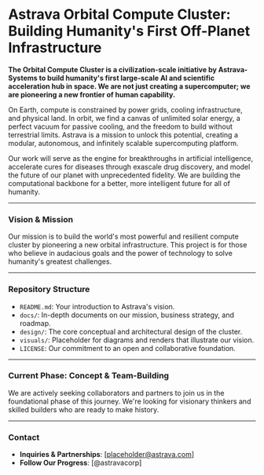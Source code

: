 # Astrava Orbital Compute Cluster: Building Humanity's First Off-Planet Infrastructure

**The Orbital Compute Cluster is a civilization-scale initiative by Astrava-Systems to build humanity's first large-scale AI and scientific acceleration hub in space. We are not just creating a supercomputer; we are pioneering a new frontier of human capability.**

On Earth, compute is constrained by power grids, cooling infrastructure, and physical land. In orbit, we find a canvas of unlimited solar energy, a perfect vacuum for passive cooling, and the freedom to build without terrestrial limits. Astrava is a mission to unlock this potential, creating a modular, autonomous, and infinitely scalable supercomputing platform.

Our work will serve as the engine for breakthroughs in artificial intelligence, accelerate cures for diseases through exascale drug discovery, and model the future of our planet with unprecedented fidelity. We are building the computational backbone for a better, more intelligent future for all of humanity.

---

### **Vision & Mission**
Our mission is to build the world's most powerful and resilient compute cluster by pioneering a new orbital infrastructure. This project is for those who believe in audacious goals and the power of technology to solve humanity's greatest challenges.

---

### **Repository Structure**
* `README.md`: Your introduction to Astrava's vision.
* `docs/`: In-depth documents on our mission, business strategy, and roadmap.
* `design/`: The core conceptual and architectural design of the cluster.
* `visuals/`: Placeholder for diagrams and renders that illustrate our vision.
* `LICENSE`: Our commitment to an open and collaborative foundation.

---

### **Current Phase: Concept & Team-Building**
We are actively seeking collaborators and partners to join us in the foundational phase of this journey. We're looking for visionary thinkers and skilled builders who are ready to make history.

---

### **Contact**
* **Inquiries & Partnerships**: [placeholder@astrava.com]
* **Follow Our Progress**: [@astravacorp]

